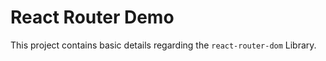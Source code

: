 # React Router Demo

This project contains basic details regarding the `react-router-dom` Library.


